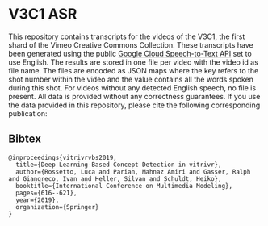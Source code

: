 # V3C1 ASR
This repository contains transcripts for the videos of the V3C1, the first shard of the Vimeo Creative Commons Collection. These transcripts have been generated using the public [Google Cloud Speech-to-Text API](https://cloud.google.com/speech-to-text/) set to use English. The results are stored in one file per video with the video id as file name. The files are encoded as JSON maps where the key refers to the shot number within the video and the value contains all the words spoken during this shot. For videos without any detected English speech, no file is present. All data is provided without any correctness guarantees. If you use the data provided in this repository, please cite the following corresponding publication:

## Bibtex
```
@inproceedings{vitrivrvbs2019,
  title={Deep Learning-Based Concept Detection in vitrivr},
  author={Rossetto, Luca and Parian, Mahnaz Amiri and Gasser, Ralph and Giangreco, Ivan and Heller, Silvan and Schuldt, Heiko},
  booktitle={International Conference on Multimedia Modeling},
  pages={616--621},
  year={2019},
  organization={Springer}
}
```
